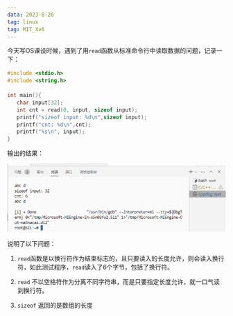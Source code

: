 ```yaml
---
data: 2023-8-26
tag: linux
tag: MIT_Xv6
---
```


今天写OS课设时候，遇到了用`read`函数从标准命令行中读取数据的问题，记录一下：



```c
#include <stdio.h>
#include <string.h>

int main(){
   char input[32];
   int cnt = read(0, input, sizeof input);
   printf("sizeof input: %d\n",sizeof input);
   printf("cnt: %d\n",cnt);
   printf("%s\n", input);
}
```

输出的结果：

![](https://raw.githubusercontent.com/lvszl/figure/master/20230826174106.png)

说明了以下问题：

1. `read`函数是以换行符作为结束标志的，且只要读入的长度允许，则会读入换行符，如此测试程序，`read`读入了6个字节，包括了换行符。

2. `read` 不以空格符作为分离不同字符串，而是只要指定长度允许，就一口气读到换行符。

3. `sizeof` 返回的是数组的长度

   